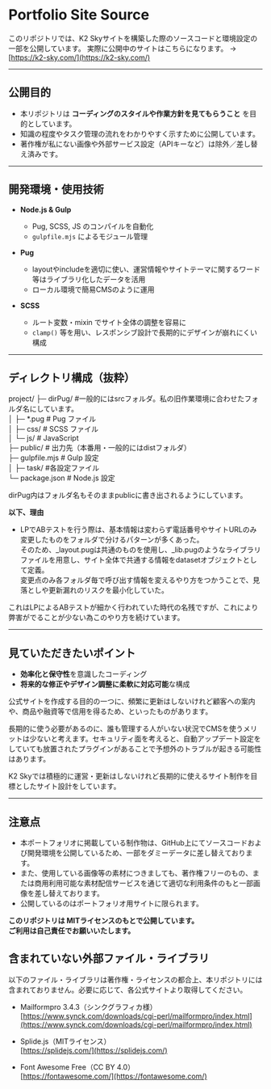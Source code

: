 # Portfolio Site Source

このリポジトリでは、K2 Skyサイトを構築した際のソースコードと環境設定の一部を公開しています。
実際に公開中のサイトはこちらになります。
→ [https://k2-sky.com/](https://k2-sky.com/)

---

## 公開目的

- 本リポジトリは **コーディングのスタイルや作業方針を見てもらうこと** を目的としています。  
- 知識の程度やタスク管理の流れをわかりやすく示すために公開しています。
- 著作権が私にない画像や外部サービス設定（APIキーなど）は除外／差し替え済みです。

---

## 開発環境・使用技術

- **Node.js & Gulp**  
  - Pug, SCSS, JS のコンパイルを自動化  
  - `gulpfile.mjs` によるモジュール管理  

- **Pug**  
  - layoutやincludeを適切に使い、運営情報やサイトテーマに関するワード等はライブラリ化したデータを活用  
  - ローカル環境で簡易CMSのように運用  

- **SCSS**  
  - ルート変数・mixin でサイト全体の調整を容易に  
  - `clamp()` 等を用い、レスポンシブ設計で長期的にデザインが崩れにくい構成  

---

## ディレクトリ構成（抜粋）

project/
├─ dirPug/ #一般的にはsrcフォルダ。私の旧作業環境に合わせたフォルダ名にしています。  
│ ├─ *.pug # Pug ファイル  
│ ├─ css/ # SCSS ファイル  
│ └─ js/ # JavaScript  
├─ public/ # 出力先（本番用・一般的にはdistフォルダ）  
├─ gulpfile.mjs # Gulp 設定  
│ ├─ task/ #各設定ファイル  
└─ package.json # Node.js 設定  

dirPug内はフォルダ名もそのままpublicに書き出されるようにしています。  

**以下、理由**

- LPでABテストを行う際は、基本情報は変わらず電話番号やサイトURLのみ変更したものをフォルダで分けるパターンが多くあった。  
そのため、_layout.pugは共通のものを使用し、_lib.pugのようなライブラリファイルを用意し、サイト全体で共通する情報をdatasetオブジェクトとして定義。  
変更点のみ各フォルダ毎で呼び出す情報を変えるやり方をつかうことで、見落としや更新漏れのリスクを最小化していた。

これはLPによるABテストが細かく行われていた時代の名残ですが、これにより弊害がでることが少ない為このやり方を続けています。

---

## 見ていただきたいポイント

- **効率化と保守性**を意識したコーディング  
- **将来的な修正やデザイン調整に柔軟に対応可能**な構成


公式サイトを作成する目的の一つに、頻繁に更新はしないけれど顧客への案内や、商品や融資等で信用を得るため、といったものがあります。

長期的に使う必要があるのに、誰も管理する人がいない状況でCMSを使うメリットは少ないと考えます。セキュリティ面を考えると、自動アップデート設定をしていても放置されたプラグインがあることで予想外のトラブルが起きる可能性はあります。

K2 Skyでは積極的に運営・更新はしないけれど長期的に使えるサイト制作を目標としたサイト設計をしています。

---

## 注意点

- 本ポートフォリオに掲載している制作物は、GitHub上にてソースコードおよび開発環境を公開しているため、一部をダミーデータに差し替えております。  
- また、使用している画像等の素材につきましても、著作権フリーのもの、または商用利用可能な素材配信サービスを通じて適切な利用条件のもと一部画像を差し替えております。  
- 公開しているのはポートフォリオ用サイトに限られます。  

**このリポジトリは MITライセンスのもとで公開しています。  
ご利用は自己責任でお願いいたします。**


## 含まれていない外部ファイル・ライブラリ

以下のファイル・ライブラリは著作権・ライセンスの都合上、本リポジトリには含まれておりません。必要に応じて、各公式サイトより取得してください。

- Mailformpro 3.4.3（シンクグラフィカ様）  
  [https://www.synck.com/downloads/cgi-perl/mailformpro/index.html](https://www.synck.com/downloads/cgi-perl/mailformpro/index.html)

- Splide.js（MITライセンス）  
  [https://splidejs.com/](https://splidejs.com/)

- Font Awesome Free（CC BY 4.0）  
  [https://fontawesome.com/](https://fontawesome.com/)

